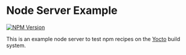 # Node Server Example

[![NPM Version][npm-image]][npm-url]

This is an example node server to test npm recipes on the [Yocto][yocto-url]
build system.

[yocto-url]: https://www.yoctoproject.org/
[npm-image]: https://img.shields.io/npm/v/@savoirfairelinux/node-server-example
[npm-url]: https://www.npmjs.com/package/@savoirfairelinux/node-server-example
